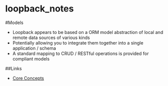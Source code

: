 # loopback_notes


#Models

* Loopback appears to be based on a ORM model abstraction of local and remote data sources of various kinds
* Potentially allowing you to integrate them together into a single application / schema
* A standard mapping to CRUD / RESTful operations is provided for compliant models


##Links

* [Core Concepts](http://docs.strongloop.com/display/public/LB/LoopBack+core+concepts)
